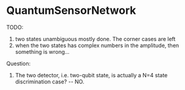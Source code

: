 # QuantumSensorNetwork

TODO: 
1. two states unambiguous mostly done. The corner cases are left
2. when the two states has complex numbers in the amplitude, then something is wrong...

Question:
1. The two detector, i.e. two-qubit state, is actually a N=4 state discrimination case? -- NO.
